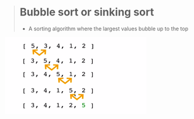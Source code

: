 > # Bubble sort or sinking sort
> 
> - A sorting algorithm where the largest values bubble up to the top 

![bubble sort!](../../assets/bubble.png "buble sort")
